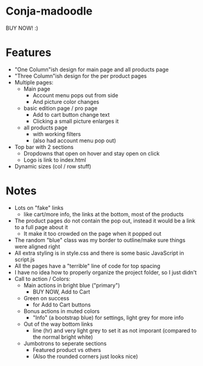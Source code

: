 # Conja-madoodle

BUY NOW! :)

# Features
- "One Column"ish design for main page and all products page
- "Three Column"ish design for the per product pages
- Multiple pages:
    - Main page
        - Account menu pops out from side
        - And picture color changes
    - basic edition page / pro page
        - Add to cart button change text
        - Clicking a small picture enlarges it
    - all products page
        - with working filters
        - (also had account menu pop out)
- Top bar with 2 sections
    - Dropdowns that open on hover and stay open on click
    - Logo is link to index.html
- Dynamic sizes (col / row stuff)


# Notes

- Lots on "fake" links
    - like cart/more info, the links at the bottom, most of the products
- The product pages do not contain the pop out, instead it would be a link to a full page about it
    - It make it too crowded on the page when it popped out
- The random "blue" class was my border to outline/make sure things were aligned right
- All extra styling is in style.css and there is some basic JavaScript in script.js
- All the pages have a "terrible" line of code for top spacing
- I have no idea how to properly organize the project folder, so I just didn't
- Call to action / Colors:
    - Main actions in bright blue ("primary")
        - BUY NOW, Add to Cart
    - Green on success
        - for Add to Cart buttons
    - Bonus actions in muted colors
        - "Info" (a bootstrap blue) for settings, light grey for more info
    - Out of the way bottom links
        - line (hr) and very light grey to set it as not imporant (compared to the normal bright white)
    - Jumbotrons to seperate sections
        - Featured product vs others
        - (Also the rounded corners just looks nice)